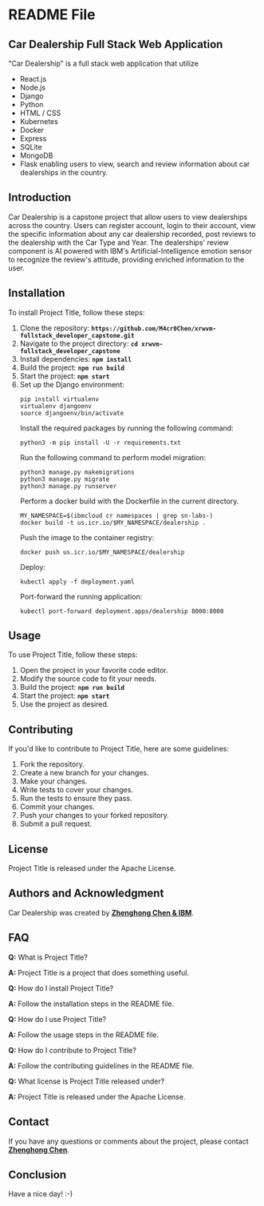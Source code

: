 # **README File**

## **Car Dealership Full Stack Web Application**

"Car Dealership" is a full stack web application that utilize
- React.js
- Node.js
- Django
- Python
- HTML / CSS
- Kubernetes
- Docker
- Express
- SQLite
- MongoDB
- Flask
enabling users to view, search and review information about car dealerships in the country.

## **Introduction**

Car Dealership is a capstone project that allow users to view dealerships across the country. Users can register account, login to their account, view the specific information about any car dealership recorded, post reviews to the dealership with the Car Type and Year. The dealerships' review component is AI powered with IBM's Artificial-Intelligence emotion sensor to recognize the review's attitude, providing enriched information to the user.

## **Installation**

To install Project Title, follow these steps:

1. Clone the repository: **`https://github.com/M4cr0Chen/xrwvm-fullstack_developer_capstone.git`**
2. Navigate to the project directory: **`cd xrwvm-fullstack_developer_capstone`**
3. Install dependencies: **`npm install`**
6. Build the project: **`npm run build`**
7. Start the project: **`npm start`**
4. Set up the Django environment:
   ```
   pip install virtualenv
   virtualenv djangoenv
   source djangoenv/bin/activate
   ```
   Install the required packages by running the following command:
   ```
   python3 -m pip install -U -r requirements.txt
   ```
   Run the following command to perform model migration:
   ```
   python3 manage.py makemigrations
   python3 manage.py migrate
   python3 manage.py runserver
   ```
   Perform a docker build with the Dockerfile in the current directory.
   ```
   MY_NAMESPACE=$(ibmcloud cr namespaces | grep sn-labs-)
   docker build -t us.icr.io/$MY_NAMESPACE/dealership .
   ```
   Push the image to the container registry:
   ```
   docker push us.icr.io/$MY_NAMESPACE/dealership
   ```
   Deploy:
   ```
   kubectl apply -f deployment.yaml
   ```
   Port-forward the running application:
   ```
   kubectl port-forward deployment.apps/dealership 8000:8000
   ```

## **Usage**

To use Project Title, follow these steps:

1. Open the project in your favorite code editor.
2. Modify the source code to fit your needs.
3. Build the project: **`npm run build`**
4. Start the project: **`npm start`**
5. Use the project as desired.

## **Contributing**

If you'd like to contribute to Project Title, here are some guidelines:

1. Fork the repository.
2. Create a new branch for your changes.
3. Make your changes.
4. Write tests to cover your changes.
5. Run the tests to ensure they pass.
6. Commit your changes.
7. Push your changes to your forked repository.
8. Submit a pull request.

## **License**

Project Title is released under the Apache License.

## **Authors and Acknowledgment**

Car Dealership was created by **[Zhenghong Chen & IBM](https://github.com/M4cr0Chen)**.



## **FAQ**

**Q:** What is Project Title?

**A:** Project Title is a project that does something useful.

**Q:** How do I install Project Title?

**A:** Follow the installation steps in the README file.

**Q:** How do I use Project Title?

**A:** Follow the usage steps in the README file.

**Q:** How do I contribute to Project Title?

**A:** Follow the contributing guidelines in the README file.

**Q:** What license is Project Title released under?

**A:** Project Title is released under the Apache License.

## **Contact**

If you have any questions or comments about the project, please contact **[Zhenghong Chen](z253chen@uwaterloo.ca)**.

## **Conclusion**

Have a nice day! :-)
